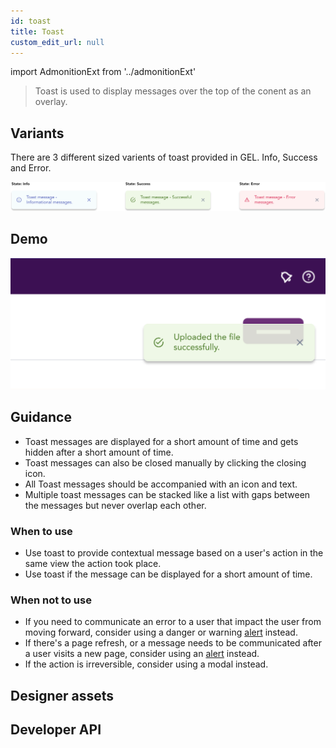 ```yaml
---
id: toast
title: Toast
custom_edit_url: null
---
```


import AdmonitionExt from '../admonitionExt'

> Toast is used to display messages over the top of the conent as an overlay.


## Variants

There are 3 different sized varients of toast provided in GEL. Info, Success and Error.

![Toast types](img/toast-types.svg)


## Demo

![Toast demo](img/toast-demo.svg)


## Guidance

* Toast messages are displayed for a short amount of time and gets hidden after a short amount of time.
* Toast messages can also be closed manually by clicking the closing icon.
* All Toast messages should be accompanied with an icon and text.
* Multiple toast messages can be stacked like a list with gaps between the messages but never overlap each other. 

### When to use

* Use toast to provide contextual message based on a user's action in the same view the action took place.
* Use toast if the message can be displayed for a short amount of time.

### When not to use

* If you need to communicate an error to a user that impact the user from moving forward, consider using a danger or warning [alert](alert.md) instead.
* If there's a page refresh, or a message needs to be communicated after a user visits a new page, consider using an [alert](alert.md) instead.
* If the action is irreversible, consider using a modal instead.

## Designer assets

<AdmonitionExt type="figma" url="https://www.figma.com/file/kzLxtqv6YGL0wotiqzgEo4/GEL-UI-Doc?node-id=661%3A63832" />


## Developer API

<AdmonitionExt type="vue" url="https://primefaces.org/primevue/toast" />